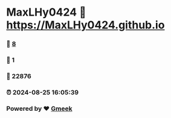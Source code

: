 # MaxLHy0424 :link: https://MaxLHy0424.github.io 
### :page_facing_up: [8](https://MaxLHy0424.github.io/tag.html) 
### :speech_balloon: 1 
### :hibiscus: 22876 
### :alarm_clock: 2024-08-25 16:05:39 
### Powered by :heart: [Gmeek](https://github.com/Meekdai/Gmeek)
